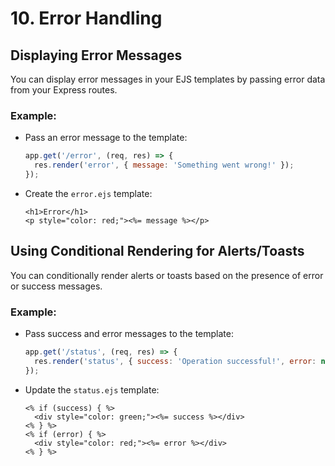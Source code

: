 # 10. Error Handling

## Displaying Error Messages
You can display error messages in your EJS templates by passing error data from your Express routes.

### Example:
- Pass an error message to the template:
  ```javascript
  app.get('/error', (req, res) => {
    res.render('error', { message: 'Something went wrong!' });
  });
  ```

- Create the `error.ejs` template:
  ```ejs
  <h1>Error</h1>
  <p style="color: red;"><%= message %></p>
  ```

## Using Conditional Rendering for Alerts/Toasts
You can conditionally render alerts or toasts based on the presence of error or success messages.

### Example:
- Pass success and error messages to the template:
  ```javascript
  app.get('/status', (req, res) => {
    res.render('status', { success: 'Operation successful!', error: null });
  });
  ```

- Update the `status.ejs` template:
  ```ejs
  <% if (success) { %>
    <div style="color: green;"><%= success %></div>
  <% } %>
  <% if (error) { %>
    <div style="color: red;"><%= error %></div>
  <% } %>
  ```
